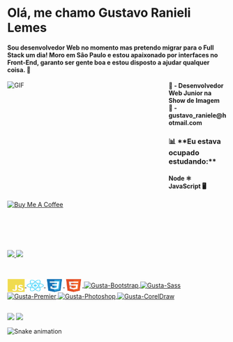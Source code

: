 <h1>Olá, me chamo Gustavo Ranieli Lemes</h1>
<div> <h4>Sou desenvolvedor Web no momento mas pretendo migrar para o Full Stack um dia! Moro em Sâo Paulo e estou apaixonado por interfaces no Front-End, garanto ser gente boa e estou disposto a ajudar qualquer coisa. 🧙</h4>
    <img align="left" style="margin-right:20px"  alt="GIF" src="https://user-images.githubusercontent.com/93204660/166619014-fb1d8ddf-8fce-4cf9-af23-12e80d2e03a9.gif" width="350" height="250" />
  <h4>
    💼 - Desenvolvedor Web Junior na Show de Imagem<br>
    📧 - gustavo_raniele@hotmail.com
  </h4> 

  <h3>📊 **Eu estava ocupado estudando:** </h3>
  <h4>
  Node ⚛️ <br>
  JavaScript 🖥 <br>
  </h4> 
  <a href="https://www.buymeacoffee.com/agustavoarz" target="_blank"><img src="https://cdn.buymeacoffee.com/buttons/default-orange.png" alt="Buy Me A Coffee" height="41" width="174"></a>
⠀⠀⠀⠀⠀⠀⠀  
</div>

## ⠀⠀⠀⠀⠀⠀⠀⠀⠀⠀⠀⠀⠀⠀⠀⠀⠀⠀⠀⠀⠀⠀⠀⠀⠀⠀⠀⠀⠀⠀⠀⠀⠀⠀⠀⠀
<div align="left">
  <a href="https://github.com/GustavoRanieli">
  <img height="200em" src="https://github-readme-stats.vercel.app/api?username=GustavoRanieli&show_icons=true&theme=github_dark&include_all_commits=true&count_private=true"/>
  <img height="200em" src="https://github-readme-stats.vercel.app/api/top-langs/?username=GustavoRanieli&layout=compact&langs_count=7&theme=github_dark"/>
</div>
  
  ##
  
<div style="display: inline_block"><br>
  <img align="center" alt="Gusta-Js" height="30" width="40" src="https://raw.githubusercontent.com/devicons/devicon/master/icons/javascript/javascript-plain.svg">
  <img align="center" alt="Gusta-React" height="30" width="40" src="https://raw.githubusercontent.com/devicons/devicon/master/icons/react/react-original.svg">
  <img align="center" alt="Gusta-CSS" height="30" width="40" src="https://raw.githubusercontent.com/devicons/devicon/master/icons/css3/css3-original.svg">
  <img align="center" alt="Gusta-HTML" height="30" width="40" src="https://raw.githubusercontent.com/devicons/devicon/master/icons/html5/html5-original.svg">
  <img align="center" alt="Gusta-Bootstrap" height="30" width="40" src="https://cdn.jsdelivr.net/gh/devicons/devicon/icons/bootstrap/bootstrap-original.svg" />
  <img align="center" alt="Gusta-Sass" height="30" width="40" src="https://cdn.jsdelivr.net/gh/devicons/devicon/icons/sass/sass-original.svg" /> 
  <img align="center" alt="Gusta-Premier" height="30" width="40" src="https://cdn.jsdelivr.net/gh/devicons/devicon/icons/premierepro/premierepro-original.svg" />
  <img align="center" alt="Gusta-Photoshop" height="30" width="40" src="https://cdn.jsdelivr.net/gh/devicons/devicon/icons/photoshop/photoshop-line.svg" />
  <img align="center" alt="Gusta-CorelDraw" height="30" width="40" src="https://user-images.githubusercontent.com/93204660/166623005-5314c646-2734-4509-892f-7b652be06717.svg" />





</div>

  
## 
  
<div style>
  <a href="https://www.instagram.com/gusta.ranieli/"><img src="https://img.shields.io/badge/-Instagram-%23E4405F?style=for-the-badge&logo=instagram&logoColor=white"                target="_blank"></a>
  <a href="https://www.linkedin.com/in/gustavo-ranieli-lemes-053793200/"><img src="https://img.shields.io/badge/-LinkedIn-%230077B5?style=for-the-badge&logo=linkedin&logoColor=white" target="_blank"></a>

  ![Snake animation](https://github.com/GustavoRanieli/GustavoRanieli/blob/output/github-contribution-grid-snake.svg)
</div>
  
<!---
GustavoRanieli/GustavoRanieli is a ✨ special ✨ repository because its `README.md` (this file) appears on your GitHub profile.
You can click the Preview link to take a look at your changes.
--->
